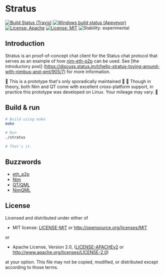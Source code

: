 # Stratus

[![Build Status (Travis)](https://img.shields.io/travis/status-im/nim-stratus/master.svg?label=Linux%20/%20macOS "Linux/macOS build status (Travis)")](https://travis-ci.org/status-im/nim-stratus)
[![Windows build status (Appveyor)](https://img.shields.io/appveyor/ci/nimbus/nim-stratus/master.svg?label=Windows "Windows build status (Appveyor)")](https://ci.appveyor.com/project/nimbus/nim-stratus)
[![License: Apache](https://img.shields.io/badge/License-Apache%202.0-blue.svg)](https://opensource.org/licenses/Apache-2.0)
[![License: MIT](https://img.shields.io/badge/License-MIT-blue.svg)](https://opensource.org/licenses/MIT)
![Stability: experimental](https://img.shields.io/badge/stability-experimental-orange.svg)

## Introduction

Stratus is an proof-of-concept chat client for the Status chat protocol that serves as an example of how [nim-eth-p2p](https://github.com/status-im/nim-eth-p2p) can be used. See [the introductory post]
(https://discuss.status.im/t/hello-stratus-toying-around-with-nimbus-and-qml/905/7) for more information.

:construction: This is a prototype that's only sporadically maintained :construction:
:construction: Though in theory, both Nim and QT come with excellent cross-platform support, in practice this prototype was developed on Linux. Your mileage may vary. :construction:

## Build & run

``` bash
# Build using make
make

# Run
./stratus

# That's it.
```

## Buzzwords

* [eth_p2p](https://github.com/status-im/nim-eth-p2p/tree/master/eth_p2p)
* [Nim](https://nim-lang.org/)
* [QT/QML](http://doc.qt.io/qt-5/qmlapplications.html)
* [NimQML](https://github.com/filcuc/nimqml/)

## License

Licensed and distributed under either of

* MIT license: [LICENSE-MIT](LICENSE-MIT) or http://opensource.org/licenses/MIT

or

* Apache License, Version 2.0, ([LICENSE-APACHEv2](LICENSE-APACHEv2) or http://www.apache.org/licenses/LICENSE-2.0)

at your option. This file may not be copied, modified, or distributed except according to those terms.
